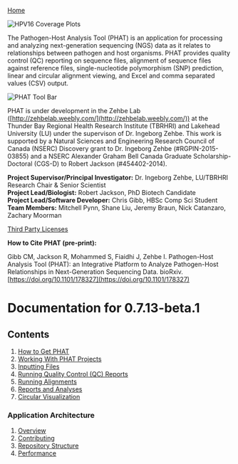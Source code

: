 [Home](https://chgibb.github.io/PHATDocs/)

![HPV16 Coverage Plots](https://chgibb.github.io//PHATDocs/docs/releases/0.1.0-beta.1/covHPV16white.png)

The Pathogen-Host Analysis Tool (PHAT) is an application for processing and analyzing next-generation sequencing (NGS) data as it relates to relationships between pathogen and host organisms. PHAT provides quality control (QC) reporting on sequence files, alignment of sequence files against reference files, single-nucleotide polymorphism (SNP) prediction, linear and circular alignment viewing, and Excel and comma separated values (CSV) output.

![PHAT Tool Bar](https://chgibb.github.io//PHATDocs/docs/releases/0.7.13-beta.1/PHATtoolbar.png)

PHAT is under development in the Zehbe Lab ([http://zehbelab.weebly.com/](http://zehbelab.weebly.com/)) at the Thunder Bay Regional Health Research Institute (TBRHRI) and Lakehead University (LU) under the supervison of Dr. Ingeborg Zehbe. This work is supported by a Natural Sciences and Engineering Research Council of Canada (NSERC) Discovery grant to Dr. Ingeborg Zehbe (#RGPIN-2015-03855) and a NSERC Alexander Graham Bell Canada Graduate Scholarship-Doctoral (CGS-D) to Robert Jackson (#454402-2014).

**Project Supervisor/Principal Investigator:** Dr. Ingeborg Zehbe, LU/TBRHRI Research Chair & Senior Scientist    
**Project Lead/Biologist:** Robert Jackson, PhD Biotech Candidate    
**Project Lead/Software Developer:** Chris Gibb, HBSc Comp Sci Student  
**Team Members:** Mitchell Pynn, Shane Liu, Jeremy Braun, Nick Catanzaro, Zachary Moorman

[Third Party Licenses](https://chgibb.github.io/PHATDocs/docs/releases/0.7.13-beta.1/thirdParty)

**How to Cite PHAT (pre-print):**

Gibb CM, Jackson R, Mohammed S, Fiaidhi J, Zehbe I. Pathogen-Host Analysis Tool (PHAT): an Integrative Platform to Analyze Pathogen-Host Relationships in Next-Generation Sequencing Data. bioRxiv. [https://doi.org/10.1101/178327](https://doi.org/10.1101/178327)

# Documentation for 0.7.13-beta.1
## Contents
1. [How to Get PHAT](https://chgibb.github.io/PHATDocs/docs/releases/0.7.13-beta.1/howToGetPHAT)
2. [Working With PHAT Projects](https://chgibb.github.io/PHATDocs/docs/releases/0.7.13-beta.1/projects)
3. [Inputting Files](https://chgibb.github.io/PHATDocs/docs/releases/0.7.13-beta.1/inputtingFiles)
4. [Running Quality Control (QC) Reports](https://chgibb.github.io/PHATDocs/docs/releases/0.7.13-beta.1/QCReports)
5. [Running Alignments](https://chgibb.github.io/PHATDocs/docs/releases/0.7.13-beta.1/runningAlignments)
6. [Reports and Analyses](https://chgibb.github.io/PHATDocs/docs/releases/0.7.13-beta.1/reportsAndAnalyses)
7. [Circular Visualization](https://chgibb.github.io/PHATDocs/docs/releases/0.7.13-beta.1/circularVisualization)

### Application Architecture
1. [Overview](https://chgibb.github.io/PHATDocs/docs/releases/0.7.13-beta.1/archOverview)
2. [Contributing](https://chgibb.github.io/PHATDocs/docs/releases/0.7.13-beta.1/contributingGuide)
3. [Repository Structure](https://chgibb.github.io/PHATDocs/docs/releases/0.7.13-beta.1/repoStructure)
4. [Performance](https://chgibb.github.io/PHATDocs/docs/releases/0.7.13-beta.1/performance)